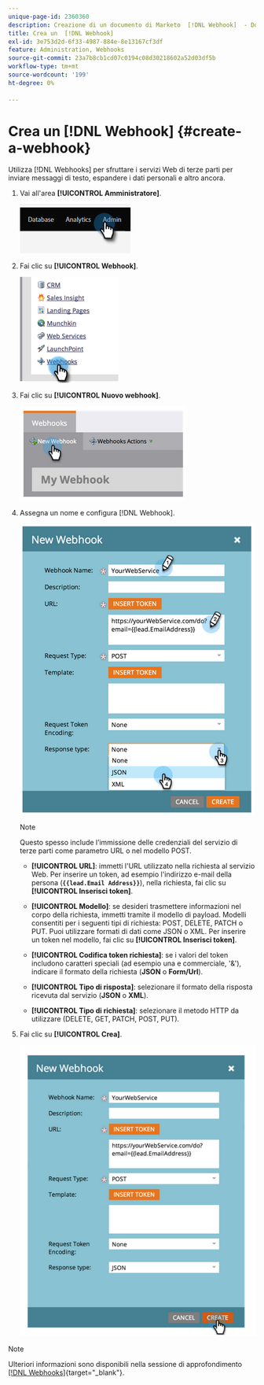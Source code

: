 ```yaml
---
unique-page-id: 2360360
description: Creazione di un documento di Marketo  [!DNL Webhook]  - Documentazione del prodotto
title: Crea un  [!DNL Webhook]
exl-id: 3e753d2d-6f33-4987-884e-8e13167cf3df
feature: Administration, Webhooks
source-git-commit: 23a7b8cb1cd07c0194c08d30218602a52d03df5b
workflow-type: tm+mt
source-wordcount: '199'
ht-degree: 0%

---
```


# Crea un [!DNL Webhook] {#create-a-webhook}

Utilizza [!DNL Webhooks] per sfruttare i servizi Web di terze parti per inviare messaggi di testo, espandere i dati personali e altro ancora.

1. Vai all&#39;area **[!UICONTROL Amministratore]**.

   ![](assets/create-a-webhook-1.png)

1. Fai clic su **[!UICONTROL Webhook]**.

   ![](assets/create-a-webhook-2.png)

1. Fai clic su **[!UICONTROL Nuovo webhook]**.

   ![](assets/create-a-webhook-3.png)

1. Assegna un nome e configura [!DNL Webhook].

   ![](assets/create-a-webhook-4.png)

   >[!NOTE]
   >
   >Questo spesso include l’immissione delle credenziali del servizio di terze parti come parametro URL o nel modello POST.

   * **[!UICONTROL URL]**: immetti l&#39;URL utilizzato nella richiesta al servizio Web. Per inserire un token, ad esempio l&#39;indirizzo e-mail della persona (**`{{lead.Email Address}}`**), nella richiesta, fai clic su **[!UICONTROL Inserisci token]**.

   * **[!UICONTROL Modello]**: se desideri trasmettere informazioni nel corpo della richiesta, immetti tramite il modello di payload. Modelli consentiti per i seguenti tipi di richiesta: POST, DELETE, PATCH o PUT. Puoi utilizzare formati di dati come JSON o XML. Per inserire un token nel modello, fai clic su **[!UICONTROL Inserisci token]**.

   * **[!UICONTROL Codifica token richiesta]**: se i valori del token includono caratteri speciali (ad esempio una e commerciale, &#39;&amp;&#39;), indicare il formato della richiesta (**JSON** o **Form/Url**).

   * **[!UICONTROL Tipo di risposta]**: selezionare il formato della risposta ricevuta dal servizio (**JSON** o **XML**).

   * **[!UICONTROL Tipo di richiesta]**: selezionare il metodo HTTP da utilizzare (DELETE, GET, PATCH, POST, PUT).

1. Fai clic su **[!UICONTROL Crea]**.

   ![](assets/create-a-webhook-5.png)

>[!NOTE]
>
>Ulteriori informazioni sono disponibili nella sessione di approfondimento [[!DNL Webhooks]](https://experienceleague.adobe.com/it/docs/marketo-developer/marketo/webhooks/webhooks){target="_blank"}.
